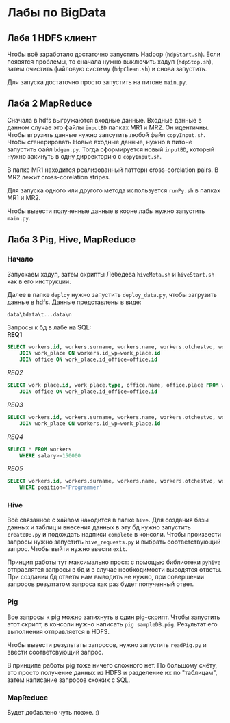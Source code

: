 # Лабы по BigData
## Лаба 1 HDFS клиент
Чтобы всё заработало достаточно запустить Hadoop (`hdpStart.sh`). Если появятся проблемы, то сначала нужно выключить хадуп (`hdpStop.sh`), затем очистить файловую систему (`hdpClean.sh`) и снова запустить.  

Для запуска достаточно просто запустить на питоне `main.py`.
## Лаба 2 MapReduce
Сначала в hdfs выгружаются входные данные. Входные данные в данном случае это файлы `inputBD` папках MR1 и MR2. Он идентичны. Чтобы вгрузить данные нужно запсутить любой файл `copyInput.sh`. Чтобы сгенерировать Новые входные данные, нужно в питоне запустить файл `bdgen.py`. Тогда сформируется новый `inputBD`, который нужно закинуть в одну дирректорию с `copyInput.sh`.  

В папке MR1 находится реализованный паттерн cross-corelation pairs. В MR2 лежит cross-corelation stripes.  

Для запуска одного или другого метода используется `runPy.sh` в папках MR1 и MR2.  

Чтобы вывести полученные данные в корне лабы нужно запустить `main.py`.
## Лаба 3 Pig, Hive, MapReduce
### Начало
Запускаем хадуп, затем скрипты Лебедева `hiveMeta.sh` и `hiveStart.sh` как в его инструкции.  

Далее в папке `deploy` нужно запустить `deploy_data.py`, чтобы загрузить данные в hdfs. Данные представлены в виде:  
```
data\tdata\t...data\n
```
Запросы к бд в лабе на SQL:  
**REQ1**
```sql
SELECT workers.id, workers.surname, workers.name, workers.otchestvo, workers.position, office.place FROM workers
    JOIN work_place ON workers.id_wp=work_place.id
    JOIN office ON work_place.id_office=office.id
```
*REQ2*
```sql
SELECT work_place.id, work_place.type, office.name, office.place FROM work_place
    JOIN office ON work_place.id_office=office.id
```
*REQ3*
```sql
SELECT workers.id, workers.surname, workers.name, workers.otchestvo, workers.position, work_place.type FROM workers
    JOIN work_place ON workers.id_wp=work_place.id
```
*REQ4*
```sql
SELECT * FROM workers
    WHERE salary>=150000
```
*REQ5*
```sql
SELECT workers.id, workers.surname, workers.name, workers.otchestvo, workers.salary FROM workers
    WHERE position='Programmer'
```
### Hive
Всё связанное с хайвом находится в папке `hive`. Для создания базы данных и таблиц и внесения данных в эту бд нужно запустить `createDB.py` и подождать надписи `complete` в консоли. Чтобы произвести запросы нужно запустить `hive_requests.py` и выбрать соответствующий запрос. Чтобы выйти нужно ввести `exit`.  

Принцип работы тут максимально прост: с помощью библиотеки `pyhive` отправлятся запросы в бд и в случае необходимости выводятся ответы. При создании бд ответы нам выводить не нужно, при совершении запросов резултатом запроса как раз будет полученный ответ.
### Pig
Все запросы к pig можно запихнуть в один pig-скрипт. Чтобы запустить этот скрипт, в консоли нужно написать `pig sampleDB.pig`. Результат его выполнения отправляется в HDFS.  

Чтобы вывести результаты запросов, нужно запустить `readPig.py` и ввести соответсвующий запрос.  

В принципе работы pig тоже ничего сложного нет. По большому счёту, это просто получение данных из HDFS и разделение их по "таблицам", затем написание запросов схожих с SQL.
### MapReduce
Будет добавлено чуть позже. :) 